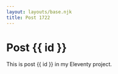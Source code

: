 ```yaml
---
layout: layouts/base.njk
title: Post 1722
---
```


# Post {{ id }}

This is post {{ id }} in my Eleventy project.
